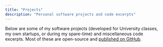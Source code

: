 ```yaml
---
title: "Projects"
description: "Personal software projects and code excerpts"
---
```


Below are some of my software projects (developed for University classes, my
own startups, or during my spare-time) and miscellaneous code excerpts. Most of
these are open-source and [published on GitHub](https://github.com/edduarte).
